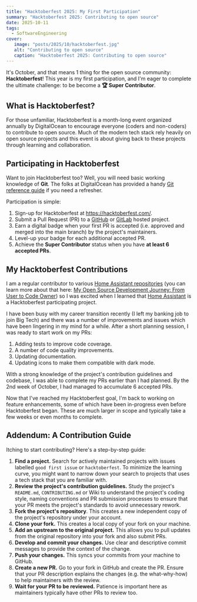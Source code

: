 ```yaml
---
title: "Hacktoberfest 2025: My First Participation"
summary: "Hacktoberfest 2025: Contributing to open source"
date: 2025-10-11
tags:
  - SoftwareEngineering
cover:
   image: "posts/2025/10/hacktoberfest.jpg"
   alt: "Contributing to open source"
   caption: "Hacktoberfest 2025: Contributing to open source"
---
```

It's October, and that means 1 thing for the open source community: **Hacktoberfest**!
This year is my first participation, and I'm eager to complete the ultimate challenge: to be become a **🏆 Super Contributor**.

## What is Hacktoberfest?

For those unfamiliar, Hacktoberfest is a month-long event organized annually by DigitalOcean to encourage everyone (coders and non-coders) to contribute to open source.
Much of the modern tech stack rely heavily on open source projects and this event is about giving back to these projects through learning and collaboration.

## Participating in Hacktoberfest

Want to join Hacktoberfest too?
Well, you will need basic working knowledge of **Git**.
The folks at DigitalOcean has provided a handy [Git reference guide](https://www.digitalocean.com/community/cheatsheets/how-to-use-git-a-reference-guide) if you need a refresher.

Participation is simple:
1. Sign-up for Hacktoberfest at https://hacktoberfest.com/.
2. Submit a Pull Request (PR) to a [GitHub](https://github.com/topics/hacktoberfest) or [GitLab](https://gitlab.com/explore/projects/topics/hacktoberfest) hosted project.
3. Earn a digital badge when your first PR is accepted (i.e. approved and merged into the main branch) by the project's maintainers.
4. Level-up your badge for each additional accepted PR.
5. Achieve the **Super Contributor** status when you have **at least 6 accepted PRs**.

## My Hacktoberfest Contributions

I am a regular contributor to various [Home Assistant repositories](https://github.com/home-assistant) (you can learn more about that here: [My Open Source Development Journey: From User to Code Owner](/posts/2025/07/open-source-journey)) so I was excited when I learned that [Home Assistant](https://www.home-assistant.io/) is a Hacktoberfest participating project.

I have been busy with my career transition recently (I left my banking job to join Big Tech) and there was a number of improvements and issues which have been lingering in my mind for a while.
After a short planning session, I was ready to start work on my PRs:
1. Adding tests to improve code coverage. 
2. A number of code quality improvements.
3. Updating documentation.
4. Updating icons to make them compatible with dark mode.

With a strong knowledge of the project's contribution guidelines and codebase, I was able to complete my PRs earlier than I had planned.
By the 2nd week of October, I had managed to accumulate 6 accepted PRs.

Now that I've reached my Hacktoberfest goal, I'm back to working on feature enhancements, some of which have been in-progress even before Hacktoberfest began. These are much larger in scope and typically take a few weeks or even months to complete.

## Addendum: A Contribution Guide

Itching to start contributing? Here's a step-by-step guide:

1. **Find a project.** Search for actively maintained projects with issues labelled `good first issue` or `hacktoberfest`. To minimize the learning curve, you might want to narrow down your search to projects that uses a tech stack that you are familiar with.
2. **Review the project's contribution guidelines.** Study the project's `README.md`, `CONTRIBUTING.md` or Wiki to understand the project's coding style, naming conventions and PR submission processes to ensure that your PR meets the project's standards to avoid unnecessary rework.
3. **Fork the project's repository**. This creates a new independent copy of the project's repository under your account.
4. **Clone your fork.** This creates a local copy of your fork on your machine.
5. **Add an upstream to the original project.** This allows you to pull updates from the original repository into your fork and also submit PRs.
6. **Develop and commit your changes.** Use clear and descriptive commit messages to provide the context of the change.
7. **Push your changes.** This syncs your commits from your machine to GitHub.
8. **Create a new PR.** Go to your fork in GitHub and create the PR. Ensure that your PR description explains the changes (e.g. the what-why-how) to help maintainers with the review.
9. **Wait for your PR to be reviewed.** Patience is important here as maintainers typically have other PRs to review too.
